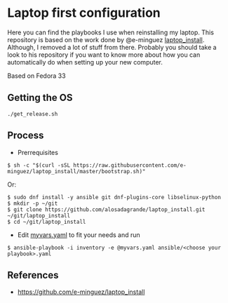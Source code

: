 # Laptop first configuration

Here you can find the playbooks I use when reinstalling my laptop. This repository is based on the work done by @e-minguez [laptop_install](https://github.com/e-minguez/laptop_install). Although, I removed a lot of stuff from there. Probably you should take a look to his repository if you want to know more about how you can automatically do when setting up your new computer.

Based on Fedora 33

## Getting the OS

```
./get_release.sh
```

## Process

* Prerrequisites

```
$ sh -c "$(curl -sSL https://raw.githubusercontent.com/e-minguez/laptop_install/master/bootstrap.sh)"
```

Or:

```
$ sudo dnf install -y ansible git dnf-plugins-core libselinux-python
$ mkdir -p ~/git
$ git clone https://github.com/alosadagrande/laptop_install.git ~/git/laptop_install
$ cd ~/git/laptop_install
```

* Edit [myvars.yaml](myvars.yaml) to fit your needs and run

```
$ ansible-playbook -i inventory -e @myvars.yaml ansible/<choose your playbook>.yaml
```

## References
* https://github.com/e-minguez/laptop_install

